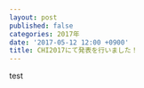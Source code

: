 ```yaml
---
layout: post
published: false
categories: 2017年
date: '2017-05-12 12:00 +0900'
title: CHI2017にて発表を行いました！
---
```

test
